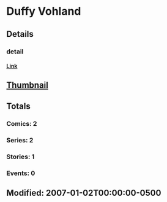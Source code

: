 # Duffy  Vohland 
## Details
### detail
#### [Link](http://marvel.com/comics/creators/3189/duffy_vohland?utm_campaign=apiRef&utm_source=225578a89fc76f3d20fbffda5d17a88d)
## [Thumbnail](http://i.annihil.us/u/prod/marvel/i/mg/b/40/image_not_available.jpg)
## Totals
### Comics: 2
### Series: 2
### Stories: 1
### Events: 0
## Modified: 2007-01-02T00:00:00-0500